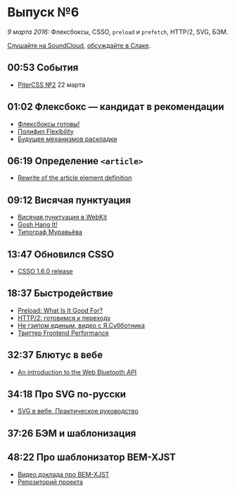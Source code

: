 # Выпуск №6

_9 марта 2016:_ Флексбоксы, CSSO, `preload` и `prefetch`, HTTP/2, SVG, БЭМ.

[Слушайте на SoundCloud](https://soundcloud.com/web-standards/episode-6), [обсуждайте в Слаке](https://web-standards.slack.com/messages/podcast/).

## 00:53 События

- [PiterCSS №2](https://pitercss.timepad.ru/event/298243/) 22 марта

## 01:02 Флексбокс — кандидат в рекомендации

- [Флексбоксы готовы!](http://css-live.ru/vecssti-s-polej/fleksboksy-gotovy.html)
- [Полифил Flexibility](https://github.com/jonathantneal/flexibility)
- [Будущее механизмов раскладки](https://youtu.be/ZEd7bEqe6iI)

## 06:19 Определение `<article>`

- [Rewrite of the article element definition](http://stevefaulkner.github.io/article/)

## 09:12 Висячая пунктуация

- [Висячая пунктуация в WebKit](https://twitter.com/grorgwork/status/705546895528034305)
- [Gosh Hang It!](https://github.com/liamdanger/gosh-hang-it)
- [Типограф Муравьёва](http://mdash.ru/)

## 13:47 Обновился CSSO

- [CSSO 1.6.0 release](https://github.com/css/csso/releases/tag/v1.6.0)

## 18:37 Быстродействие

- [Preload: What Is It Good For?](https://www.smashingmagazine.com/2016/02/preload-what-is-it-good-for/)
- [HTTP/2: готовимся к переходу](https://habrahabr.ru/company/selectel/blog/278167/)
- [Не гзипом единым, видео с Я.Субботника](https://youtu.be/n3gtj7veL3I?t=17670)
- [Твиттер Frontend Performance](https://twitter.com/perfception)

## 32:37 Блютус в вебе

- [An introduction to the Web Bluetooth API](https://dev.opera.com/articles/web-bluetooth-intro/)

## 34:18 Про SVG по-русски

- [SVG в вебе. Практическое руководство](https://svgontheweb.com/ru/)

## 37:26 БЭМ и шаблонизация

## 48:22 Про шаблонизатор BEM-XJST

- [Видео доклада про BEM-XJST](https://youtu.be/n3gtj7veL3I?t=21268)
- [Репозиторий проекта](https://github.com/bem/bem-xjst)
